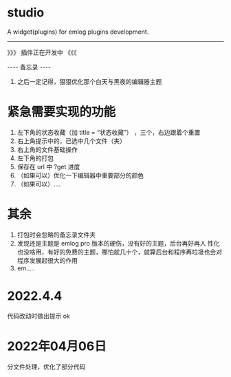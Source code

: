 # studio
A widget(plugins) for emlog plugins development.

-----

》》》 插件正在开发中 《《《

----  备忘录  ----

1. 之后一定记得，狠狠优化那个白天与黑夜的编辑器主题

# 紧急需要实现的功能

1. 左下角的状态收藏（加 title = “状态收藏”） ，三个，右边跟着个重置
2. 右上角提示中的，已选中几个文件（夹）
3. 右上角的文件基础操作
4. 左下角的打包
5. 保存在 url 中 ?get 进度
5. （如果可以）优化一下编辑器中重要部分的颜色
6. （如果可以）....

# 其余

1. 打包时会忽略的备忘录文件夹
2. 发现还是主题是 emlog pro 版本的硬伤，没有好的主题，后台再好再人
    性化也没啥用，有好的免费的主题，哪怕就几十个，就算后台和程序再垃圾也会对程序发展起很大的作用
3. em.....

# 2022.4.4

代码改动时做出提示 ok 

# 2022年04月06日

分文件处理，优化了部分代码